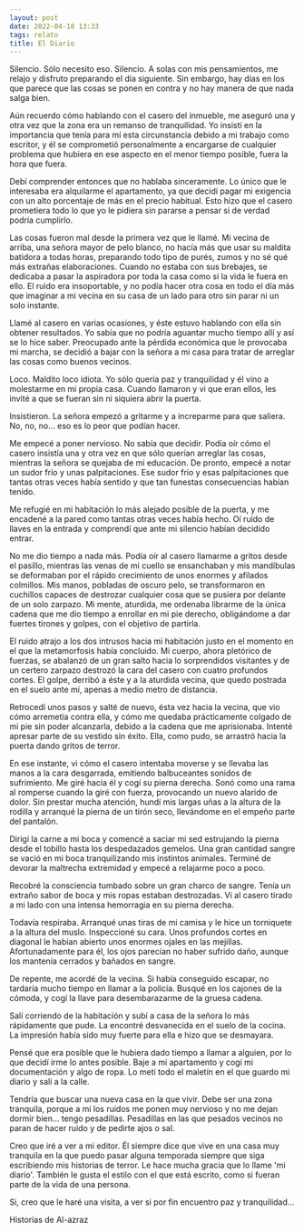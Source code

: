 ```yaml
---
layout: post
date: 2022-04-18 13:33
tags: relato
title: El Diario
---
```


Silencio. Sólo necesito eso. Silencio. A solas con mis pensamientos, me
relajo y disfruto preparando el día siguiente. Sin embargo, hay días en
los que parece que las cosas se ponen en contra y no hay manera de que
nada salga bien.

Aún recuerdo cómo hablando con el casero del inmueble, me aseguró una y
otra vez que la zona era un remanso de tranquilidad. Yo insistí en la
importancia que tenía para mí esta circunstancia debido a mi trabajo
como escritor, y él se comprometió personalmente a encargarse de
cualquier problema que hubiera en ese aspecto en el menor tiempo
posible, fuera la hora que fuera.

Debí comprender entonces que no hablaba sinceramente. Lo único que le
interesaba era alquilarme el apartamento, ya que decidí pagar mi
exigencia con un alto porcentaje de más en el precio habitual. Esto
hizo que el casero prometiera todo lo que yo le pidiera sin pararse a
pensar si de verdad podría cumplirlo.

Las cosas fueron mal desde la primera vez que le llamé. Mi vecina de
arriba, una señora mayor de pelo blanco, no hacía más que usar su
maldita batidora a todas horas, preparando todo tipo de purés, zumos y
no sé qué más extrañas elaboraciones. Cuando no estaba con sus
brebajes, se dedicaba a pasar la aspiradora por toda la casa como si la
vida le fuera en ello. El ruido era insoportable, y no podía hacer otra
cosa en todo el día más que imaginar a mi vecina en su casa de un lado
para otro sin parar ni un solo instante.

Llamé al casero en varias ocasiones, y éste estuvo hablando con ella
sin obtener resultados. Yo sabía que no podría aguantar mucho tiempo
allí y así se lo hice saber. Preocupado ante la pérdida económica que
le provocaba mi marcha, se decidió a bajar con la señora a mi casa para
tratar de arreglar las cosas como buenos vecinos.

Loco. Maldito loco idiota. Yo sólo quería paz y tranquilidad y él vino
a molestarme en mi propia casa. Cuando llamaron y vi que eran ellos,
les invité a que se fueran sin ni siquiera abrir la puerta.

Insistieron. La señora empezó a gritarme y a increparme para que
saliera. No, no, no... eso es lo peor que podían hacer.

Me empecé a poner nervioso. No sabía que decidir. Podía oír cómo el
casero insistía una y otra vez en que sólo querían arreglar las cosas,
mientras la señora se quejaba de mi educación. De pronto, empecé a
notar un sudor frío y unas palpitaciones. Ese sudor frío y esas
palpitaciones que tantas otras veces había sentido y que tan funestas
consecuencias habían tenido.

Me refugié en mi habitación lo más alejado posible de la puerta, y me
encadené a la pared como tantas otras veces había hecho. Oí ruido de
llaves en la entrada y comprendí que ante mi silencio habían decidido
entrar.

No me dio tiempo a nada más. Podía oír al casero llamarme a gritos
desde el pasillo, mientras las venas de mi cuello se ensanchaban y mis
mandíbulas se deformaban por el rápido crecimiento de unos enormes y
afilados colmillos. Mis manos, pobladas de oscuro pelo, se
transformaron en cuchillos capaces de destrozar cualquier cosa que se
pusiera por delante de un solo zarpazo. Mi mente, aturdida, me ordenaba
librarme de la única cadena que me dio tiempo a enrollar en mi pie
derecho, obligándome a dar fuertes tirones y golpes, con el objetivo de
partirla.

El ruido atrajo a los dos intrusos hacia mi habitación justo en el
momento en el que la metamorfosis había concluido. Mi cuerpo, ahora
pletórico de fuerzas, se abalanzó de un gran salto hacia lo
sorprendidos visitantes y de un certero zarpazo destrozó la cara del
casero con cuatro profundos cortes. El golpe, derribó a éste y a la
aturdida vecina, que quedo postrada en el suelo ante mí, apenas a medio
metro de distancia.

Retrocedí unos pasos y salté de nuevo, ésta vez hacia la vecina, que
vio cómo arremetía contra ella, y cómo me quedaba prácticamente colgado
de mi pie sin poder alcanzarla, debido a la cadena que me aprisionaba.
Intenté apresar parte de su vestido sin éxito. Ella, como pudo, se
arrastró hacia la puerta dando gritos de terror.

En ese instante, vi cómo el casero intentaba moverse y se llevaba las
manos a la cara desgarrada, emitiendo balbuceantes sonidos de
sufrimiento. Me giré hacia él y cogí su pierna derecha. Sonó como una
rama al romperse cuando la giré con fuerza, provocando un nuevo alarido
de dolor. Sin prestar mucha atención, hundí mis largas uñas a la altura
de la rodilla y arranqué la pierna de un tirón seco, llevándome en el
empeño parte del pantalón.

Dirigí la carne a mi boca y comencé a saciar mi sed estrujando la
pierna desde el tobillo hasta los despedazados gemelos. Una gran
cantidad sangre se vació en mi boca tranquilizando mis instintos
animales. Terminé de devorar la maltrecha extremidad y empecé a
relajarme poco a poco.

Recobré la consciencia tumbado sobre un gran charco de sangre. Tenía un
extraño sabor de boca y mis ropas estaban destrozadas. Vi al casero
tirado a mi lado con una intensa hemorragia en su pierna derecha.

Todavía respiraba. Arranqué unas tiras de mi camisa y le hice un
torniquete a la altura del muslo. Inspeccioné su cara. Unos profundos
cortes en diagonal le habían abierto unos enormes ojales en las
mejillas. Afortunadamente para él, los ojos parecían no haber sufrido
daño, aunque los mantenía cerrados y bañados en sangre.

De repente, me acordé de la vecina. Si había conseguido escapar, no
tardaría mucho tiempo en llamar a la policía. Busqué en los cajones de
la cómoda, y cogí la llave para desembarazarme de la gruesa cadena.

Salí corriendo de la habitación y subí a casa de la señora lo más
rápidamente que pude. La encontré desvanecida en el suelo de la cocina.
La impresión había sido muy fuerte para ella e hizo que se desmayara.

Pensé que era posible que le hubiera dado tiempo a llamar a alguien,
por lo que decidí irme lo antes posible. Baje a mi apartamento y cogí
mi documentación y algo de ropa. Lo metí todo el maletín en el que
guardo mi diario y salí a la calle.

Tendría que buscar una nueva casa en la que vivir. Debe ser una zona
tranquila, porque a mí los ruidos me ponen muy nervioso y no me dejan
dormir bien... tengo pesadillas. Pesadillas en las que pesados vecinos
no paran de hacer ruido y de pedirte ajos o sal.

Creo que iré a ver a mi editor. Él siempre dice que vive en una casa
muy tranquila en la que puedo pasar alguna temporada siempre que siga
escribiendo mis historias de terror. Le hace mucha gracia que lo llame
'mi diario'. También le gusta el estilo con el que está escrito, como
si fueran parte de la vida de una persona.

Si, creo que le haré una visita, a ver si por fin encuentro paz y
tranquilidad...

Historias de Al-azraz